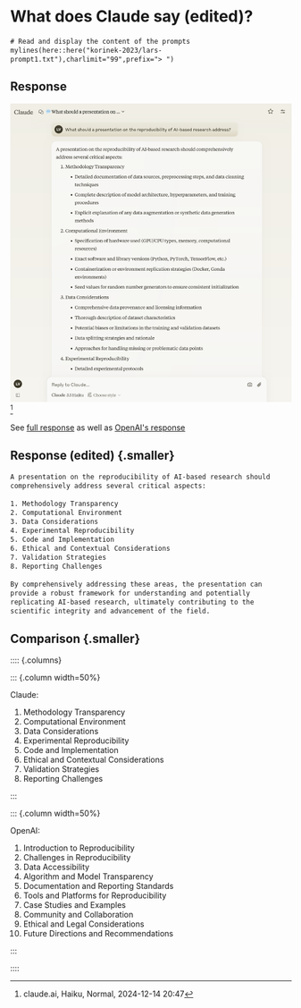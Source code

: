 # What does Claude say (edited)? 

```{r}
# Read and display the content of the prompts
mylines(here::here("korinek-2023/lars-prompt1.txt"),charlimit="99",prefix="> ")
```

## Response

![Claude's response](images/claude-prompt1-20241214.png)[^claude1]

See [full response](index.html#/what-did-claude-say) as well as [OpenAI's response](index.html#/what-did-openai-say)
[^claude1]: claude.ai, Haiku, Normal, 2024-12-14 20:47

## Response (edited) {.smaller}

```
A presentation on the reproducibility of AI-based research should comprehensively address several critical aspects:

1. Methodology Transparency
2. Computational Environment
3. Data Considerations
4. Experimental Reproducibility
5. Code and Implementation
6. Ethical and Contextual Considerations
7. Validation Strategies
8. Reporting Challenges

By comprehensively addressing these areas, the presentation can provide a robust framework for understanding and potentially replicating AI-based research, ultimately contributing to the scientific integrity and advancement of the field.
```

## Comparison {.smaller}

:::: {.columns}

::: {.column width=50%}

Claude:

1. Methodology Transparency
2. Computational Environment
3. Data Considerations
4. Experimental Reproducibility
5. Code and Implementation
6. Ethical and Contextual Considerations
7. Validation Strategies
8. Reporting Challenges

:::

::: {.column width=50%}

OpenAI:

1. Introduction to Reproducibility
2. Challenges in Reproducibility
3. Data Accessibility
4. Algorithm and Model Transparency
5. Documentation and Reporting Standards
6. Tools and Platforms for Reproducibility
7. Case Studies and Examples
8. Community and Collaboration
9. Ethical and Legal Considerations
10. Future Directions and Recommendations

:::

::::